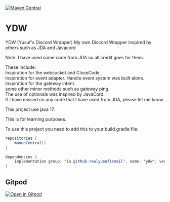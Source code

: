 [![Maven Central](https://maven-badges.herokuapp.com/maven-central/io.github.realyusufismail/ydw/badge.svg)](https://maven-badges.herokuapp.com/maven-central/realyusufismail/ydw)

# YDW
YDW (Yusuf's Discord Wrapper) My own Discord Wrapper inspired by others such as JDA and Javacord

Note: I have used some code from JDA so all credit goes for them.

These include:
<br>
Inspiration for the websocket and CloseCode.
<br>
Inspiration for event adapter. Handle event system was built alone.
<br>
Inspiration for the gateway intent.
<br>
some other minor methods such as gateway ping.
<br>
The use of optionals was inspired by JavaCord.
<br>
If i have missed on any code that I have used from JDA, please let me know.

This project use java 17.

This is for learning purposes.

To use this project you need to add this to your build.gradle file:

```java
repositories {
    mavenCentral()
}

dependencies {
    implementation group: 'io.github.realyusufismail', name: 'ydw', version: '0.0.1'
}
```
## Gitpod
[![Open in Gitpod](https://gitpod.io/button/open-in-gitpod.svg)](https://gitpod.io/#https://github.com/RealYusufIsmail/YDW)


